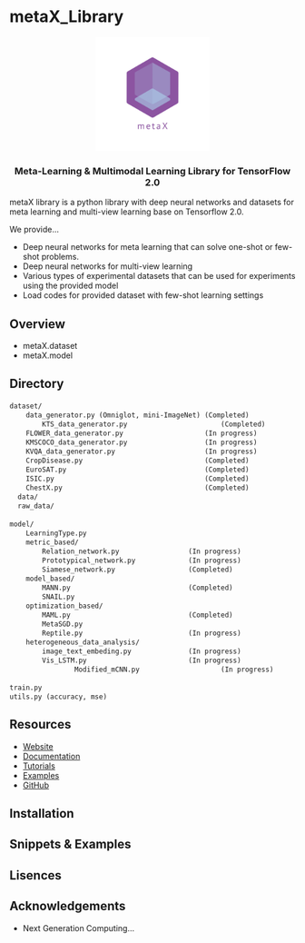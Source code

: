 # metaX_Library


<p align="center">
    <img src="https://raw.githubusercontent.com/DGU-AI-LAB/DGU-AI-LAB.github.io/master/images/logo_transparent.png" width="200"/>
</p>

<h3 align="center">
	<p>Meta-Learning & Multimodal Learning Library for TensorFlow 2.0
</h3>
</p>
metaX library is a python library with deep neural networks and datasets for meta learning and multi-view learning base on Tensorflow 2.0.

We provide...
- Deep neural networks for meta learning that can solve one-shot or few-shot problems.
- Deep neural networks for multi-view learning
- Various types of experimental datasets that can be used for experiments using the provided model 
- Load codes for provided dataset with few-shot learning settings

## Overview
- metaX.dataset
- metaX.model

## Directory
```
dataset/
	data_generator.py (Omniglot, mini-ImageNet) (Completed)
        KTS_data_generator.py                       (Completed)
	FLOWER_data_generator.py                    (In progress)
	KMSCOCO_data_generator.py                   (In progress)
	KVQA_data_generator.py                      (In progress)
	CropDisease.py                              (Completed)
	EuroSAT.py                                  (Completed)
	ISIC.py                                     (Completed)
 	ChestX.py                                   (Completed)
  data/
  raw_data/
  
model/
	LearningType.py 
	metric_based/
		Relation_network.py                 (In progress)
		Prototypical_network.py             (In progress)
		Siamese_network.py                  (Completed)
	model_based/
		MANN.py                             (Completed)
		SNAIL.py
	optimization_based/
		MAML.py                             (Completed)
		MetaSGD.py
		Reptile.py                          (In progress)
	heterogeneous_data_analysis/
		image_text_embeding.py              (In progress)
		Vis_LSTM.py                         (In progress)
                Modified_mCNN.py                    (In progress)
		
train.py
utils.py (accuracy, mse)
```

## Resources
- [Website](https://dgu-ai-lab.github.io/)
- [Documentation](https://dgu-ai-lab.github.io/)
- [Tutorials](https://dgu-ai-lab.github.io/)
- [Examples](https://dgu-ai-lab.github.io/)
- [GitHub](https://github.com/DGU-AI-LAB/metaX_dev)

## Installation

## Snippets & Examples

## Lisences

## Acknowledgements
- Next Generation Computing...

<p>
